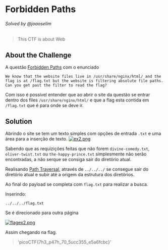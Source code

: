 # Forbidden Paths
###### Solved by @joaoselim
> This CTF is about Web

## About the Challenge
A questão [Forbidden Paths](https://play.picoctf.org/practice/challenge/270?page=1&search=forbi) com o enunciado

`We know that the website files live in /usr/share/nginx/html/ and the flag is at /flag.txt but the website is filtering absolute file paths. Can you get past the filter to read the flag?`

Com isso é possível entender que ao abrir o site da questão se entrar dentro dos files `/usr/share/nginx/html/` e que a flag esta contida em `/flag.txt` que é para onde se deve ir.

## Solution
Abrindo o site se tem um texto simples com opções de entrada `.txt` e uma área para a inserção de texto.
[![ex2.png](https://i.postimg.cc/wT1C6gXK/ex2.png)](https://postimg.cc/WhPW8RYS)

Sabendo que as requizições feitas que não forem `divine-comedy.txt`, `oliver-twist.txt` ou `the-happy-prince.txt` simplesmente não serão encontradas, a não serque se consiga sair do diretório atual. 

Realisando [Path Traversal](https://portswigger.net/web-security/file-path-traversal), através de `../../../` se consegue sair do diretório atual e subir até a origem da estrutura dos diretórios.

Ao final do payload se completa com `flag.txt` para realizar a busca.

Inserindo:
```
../../../flag.txt
```
Se é direcionado para outra página

[![flagex2.png](https://i.postimg.cc/zGCbcmPW/flagex2.png)](https://postimg.cc/k25g2HCX)

Assim chegando na flag.
>'picoCTF{7h3_p47h_70_5ucc355_e5a6fcbc}'
